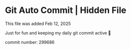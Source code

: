 # Git Auto Commit | Hidden File

This file was added Feb 12, 2025

Just for fun and keeping my daily git commit active 🤪

commit number: 299686

